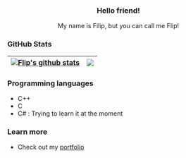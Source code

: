 <p align="center">
  <h3 align="center">Hello friend!</h3>
</p>

<p align="center">
  My name is Filip, but you can call me Flip!
</p>

### GitHub Stats
<!-- Many thanks anuraghazra for this amazing feature --> 
| <a href="https://github.com/anuraghazra/github-readme-stats"><img align="center" src="https://github-readme-stats.vercel.app/api?username=FilipWickstrom&count_private=true&show_icons=true&hide_border=true&theme=vision-friendly-dark" alt="Flip's github stats" /></a> | <a href="https://github.com/anuraghazra/github-readme-stats"><img align="center" src="https://github-readme-stats.vercel.app/api/top-langs/?username=FilipWickstrom&layout=compact&hide_border=true&theme=vision-friendly-dark" /></a> |
| ------------- | ------------- |

### Programming languages
* C++
* C
* C# : Trying to learn it at the moment 

### Learn more
* Check out my [portfolio](https://filipwickstrom.github.io/)

<!--
- 🔭 I’m currently working on ...
- 🌱 I’m currently learning ...
- 👯 I’m looking to collaborate on ...
- 🤔 I’m looking for help with ...
- 💬 Ask me about ...
- 📫 How to reach me: ...
- 😄 Pronouns: ...
- ⚡ Fun fact: ...
-->
